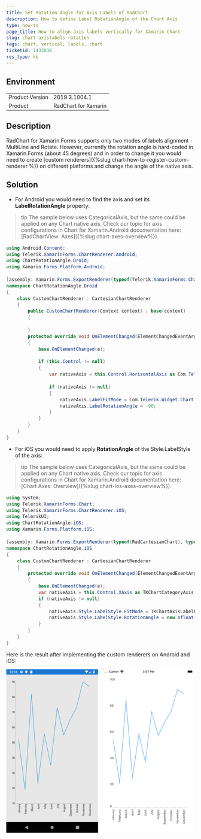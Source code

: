```yaml
---
title: Set Rotation Angle for Axis Labels of RadChart
description: How to define Label RotationAngle of the Chart Axis
type: how-to
page_title: How to align axis labels vertically for Xamarin Chart
slug: chart-axislabels-rotation
tags: chart, vertical, labels, chart
ticketid: 1433038
res_type: kb
---
```


## Environment
<table>
	<tbody>
		<tr>
			<td>Product Version</td>
			<td>2019.3.1004.1</td>
		</tr>
		<tr>
			<td>Product</td>
			<td>RadChart for Xamarin</td>
		</tr>
	</tbody>
</table>

## Description

RadChart for Xamarin.Forms supports only two modes of labels alignment - MultiLine and Rotate. However, currently the rotation angle is hard-coded in Xamarin.Forms (about 45 degrees) and in order to change it you would need to create [custom renderers]({%slug chart-how-to-register-custom-renderer %}) on different platforms and change the angle of the native axis.

## Solution

* For Android you would need to find the axis and set its **LabelRotationAngle** property:

>tip The sample below uses CategoricalAxis, but the same could be applied on any Chart native axis. Check our topic for axis configurations in Chart for Xamarin.Android documentation here: [RadChartView: Axes]({%slug chart-axes-overview%}).

```C#
using Android.Content;
using Telerik.XamarinForms.ChartRenderer.Android;
using ChartRotationAngle.Droid;
using Xamarin.Forms.Platform.Android;

[assembly: Xamarin.Forms.ExportRenderer(typeof(Telerik.XamarinForms.Chart.RadCartesianChart), typeof(CustomChartRenderer))]
namespace ChartRotationAngle.Droid
{
    class CustomChartRenderer : CartesianChartRenderer
    {       
        public CustomChartRenderer(Context context) : base(context)
        {

        }
        protected override void OnElementChanged(ElementChangedEventArgs<Telerik.XamarinForms.Chart.RadCartesianChart> e)
        {
            base.OnElementChanged(e);

            if (this.Control != null)
            {               
                var nativeAxis = this.Control.HorizontalAxis as Com.Telerik.Widget.Chart.Visualization.CartesianChart.Axes.CategoricalAxis;

                if (nativeAxis != null)
                {
                    nativeAxis.LabelFitMode = Com.Telerik.Widget.Chart.Engine.Axes.Common.AxisLabelFitMode.Rotate;
                    nativeAxis.LabelRotationAngle = -90;
                }
            }
        }
    }
}   
```

* For iOS you would need to apply **RotationAngle** of the Style.LabelStyle of the axis:

>tip The sample below uses CategoricalAxis, but the same could be applied on any Chart native axis. Check our topic for axis configurations in Chart for Xamarin.Android documentation here: [Chart Axes: Overview]({%slug chart-ios-axes-overview%}).


```C#
using System;
using Telerik.XamarinForms.Chart;
using Telerik.XamarinForms.ChartRenderer.iOS;
using TelerikUI;
using ChartRotationAngle.iOS;
using Xamarin.Forms.Platform.iOS;

[assembly: Xamarin.Forms.ExportRenderer(typeof(RadCartesianChart), typeof(CustomChartRenderer))]
namespace ChartRotationAngle.iOS
{
    class CustomChartRenderer : CartesianChartRenderer
    {
        protected override void OnElementChanged(ElementChangedEventArgs<RadCartesianChart> e)
        {
            base.OnElementChanged(e);
            var nativeAxis = this.Control.XAxis as TKChartCategoryAxis;
            if (nativeAxis != null)
            {
                nativeAxis.Style.LabelStyle.FitMode = TKChartAxisLabelFitMode.Rotate;
                nativeAxis.Style.LabelStyle.RotationAngle = new nfloat(-Math.PI / 2);
            }
        }
    }
}
```

Here is the result after implementing the custom renderers on Android and iOS:

![Chart Rotation Angle](images/chart-axislabels-rotation.png)

